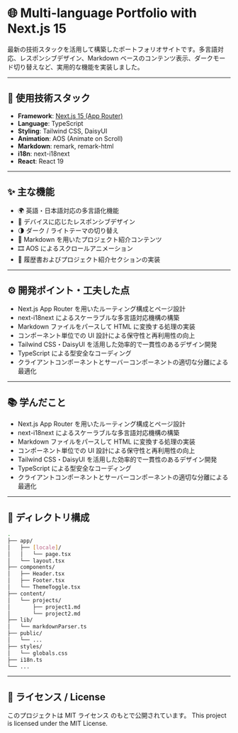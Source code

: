 # 🌐 Multi-language Portfolio with Next.js 15

最新の技術スタックを活用して構築したポートフォリオサイトです。多言語対応、レスポンシブデザイン、Markdown ベースのコンテンツ表示、ダークモード切り替えなど、実用的な機能を実装しました。

---

## 🚀 使用技術スタック

- **Framework**: [Next.js 15 (App Router)](https://nextjs.org/)
- **Language**: TypeScript
- **Styling**: Tailwind CSS, DaisyUI
- **Animation**: AOS (Animate on Scroll)
- **Markdown**: remark, remark-html
- **i18n**: next-i18next
- **React**: React 19

---

## ✨ 主な機能

- 🌍 英語・日本語対応の多言語化機能
- 📱 デバイスに応じたレスポンシブデザイン
- 🌗 ダーク / ライトテーマの切り替え
- 📄 Markdown を用いたプロジェクト紹介コンテンツ
- 🎞️ AOS によるスクロールアニメーション
- 📑 履歴書およびプロジェクト紹介セクションの実装

---

## ⚙️ 開発ポイント・工夫した点

- Next.js App Router を用いたルーティング構成とページ設計
- next-i18next によるスケーラブルな多言語対応機構の構築
- Markdown ファイルをパースして HTML に変換する処理の実装
- コンポーネント単位での UI 設計による保守性と再利用性の向上
- Tailwind CSS・DaisyUI を活用した効率的で一貫性のあるデザイン開発
- TypeScript による型安全なコーディング
- クライアントコンポーネントとサーバーコンポーネントの適切な分離による最適化

---

## 📚 学んだこと

- Next.js App Router を用いたルーティング構成とページ設計
- next-i18next によるスケーラブルな多言語対応機構の構築
- Markdown ファイルをパースして HTML に変換する処理の実装
- コンポーネント単位での UI 設計による保守性と再利用性の向上
- Tailwind CSS・DaisyUI を活用した効率的で一貫性のあるデザイン開発
- TypeScript による型安全なコーディング
- クライアントコンポーネントとサーバーコンポーネントの適切な分離による最適化

---

## 📂 ディレクトリ構成

```bash
.
├── app/
│   ├── [locale]/
│   │   └── page.tsx
│   └── layout.tsx
├── components/
│   ├── Header.tsx
│   ├── Footer.tsx
│   └── ThemeToggle.tsx
├── content/
│   └── projects/
│       ├── project1.md
│       └── project2.md
├── lib/
│   └── markdownParser.ts
├── public/
│   └── ...
├── styles/
│   └── globals.css
├── i18n.ts
└── ...
```

---

## 📄 ライセンス / License

このプロジェクトは MIT ライセンス のもとで公開されています。
This project is licensed under the MIT License.
